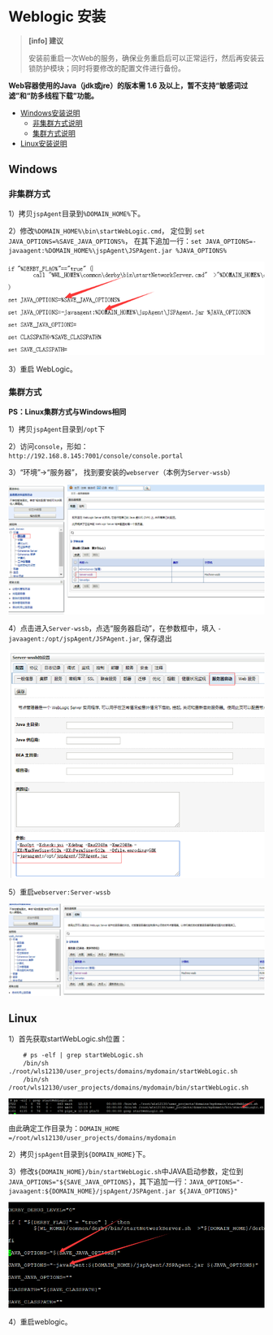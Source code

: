 # Weblogic 安装

> **\[info\] 建议**
>
> 安装前重启一次Web的服务，确保业务重启后可以正常运行，然后再安装云锁防护模块；同时将要修改的配置文件进行备份。

**Web容器使用的Java（jdk或jre）的版本需 1.6 及以上，暂不支持“敏感词过滤”和“防多线程下载”功能。**

* [Windows安装说明](weblogic.md#windows)
  * [非集群方式说明](weblogic.md#fei-ji-qun-fang-shi)
  * [集群方式说明](weblogic.md#ji-qun-fang-shi)
* [Linux安装说明](weblogic.md#linux)

## Windows

### 非集群方式

1）拷贝`jspAgent`目录到`%DOMAIN_HOME%`下。

2）修改`%DOMAIN_HOME%\bin\startWebLogic.cmd`， 定位到 `set JAVA_OPTIONS=%SAVE_JAVA_OPTIONS%`， 在其下追加一行：`set JAVA_OPTIONS=-javaagent:%DOMAIN_HOME%\jspAgent\JSPAgent.jar %JAVA_OPTIONS%`

![](../../.gitbook/assets/WeblogicW01.png)

3）重启 WebLogic。

### 集群方式

**PS：Linux集群方式与Windows相同**

1）拷贝`jspAgent`目录到`/opt`下

2）访问`console`，形如： `http://192.168.8.145:7001/console/console.portal`

3）“环境”-&gt;“服务器”， 找到要安装的`webserver`（本例为`Server-wssb`）

![](../../.gitbook/assets/WeblogicW02.png)

4）点击进入`Server-wssb`，点选“服务器启动”，在参数框中，填入 `-javaagent:/opt/jspAgent/JSPAgent.jar`, 保存退出

![](../../.gitbook/assets/WeblogicW03.png)

5）重启`webserver:Server-wssb`

![](../../.gitbook/assets/WeblogicW04.png)

## Linux

1）首先获取startWebLogic.sh位置：

```text
    # ps -elf | grep startWebLogic.sh
    /bin/sh ./root/wls12130/user_projects/domains/mydomain/startWebLogic.sh
    /bin/sh /root/wls12130/user_projects/domains/mydomain/bin/startWebLogic.sh
```

![](../../.gitbook/assets/WeblogicL01.png)

由此确定工作目录为：`DOMAIN_HOME =/root/wls12130/user_projects/domains/mydomain`

2）拷贝`jspAgent`目录到`${DOMAIN_HOME}`下。

3）修改`${DOMAIN_HOME}/bin/startWebLogic.sh`中JAVA启动参数，定位到 `JAVA_OPTIONS="${SAVE_JAVA_OPTIONS}`，其下追加一行：`JAVA_OPTIONS="-javaagent:${DOMAIN_HOME}/jspAgent/JSPAgent.jar ${JAVA_OPTIONS}"`

![](../../.gitbook/assets/WeblogicL02.png)

4）重启weblogic。

